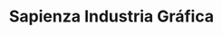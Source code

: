 ---
title: "Sapienza Industria Gráfica"
url: /bahia-blanca/sapienza-industria-grafica/
shop: Kopieren
---
